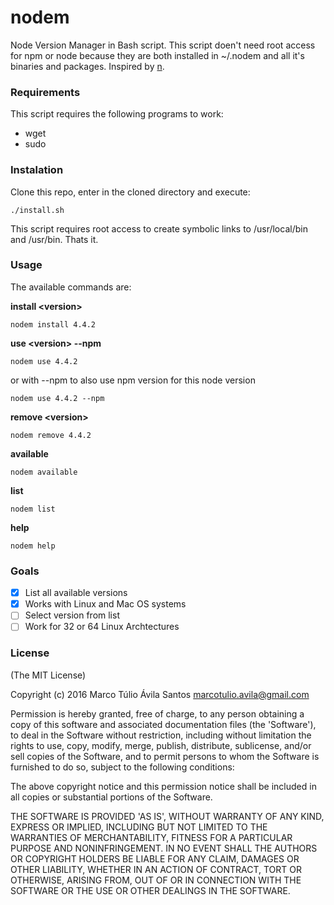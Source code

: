 # nodem
Node Version Manager in Bash script. This script doen't need root access for npm or node because they are both installed in ~/.nodem and all it's binaries and packages. Inspired by [n](https://github.com/tj/n/).

### Requirements
This script requires the following programs to work:
 - wget
 - sudo

### Instalation
Clone this repo, enter in the cloned directory and execute:

```shell
./install.sh
```
This script requires root access to create symbolic links to /usr/local/bin and /usr/bin. Thats it.

### Usage
The available commands are:

**install \<version\>**

```shell
nodem install 4.4.2
```

**use \<version\> --npm**

```shell
nodem use 4.4.2
```

or with --npm to also use npm version for this node version

```shell
nodem use 4.4.2 --npm
```

**remove \<version\>**

```shell
nodem remove 4.4.2
```

**available**

```shell
nodem available
```

**list**

```shell
nodem list
```

**help**

```shell
nodem help
```


### Goals
- [x] List all available versions
- [x] Works with Linux and Mac OS systems
- [ ] Select version from list
- [ ] Work for 32 or 64 Linux Archtectures

### License
(The MIT License)

Copyright (c) 2016 Marco Túlio Ávila Santos <marcotulio.avila@gmail.com>

Permission is hereby granted, free of charge, to any person obtaining a copy of this software and associated documentation files (the 'Software'), to deal in the Software without restriction, including without limitation the rights to use, copy, modify, merge, publish, distribute, sublicense, and/or sell copies of the Software, and to permit persons to whom the Software is furnished to do so, subject to the following conditions:

The above copyright notice and this permission notice shall be included in all copies or substantial portions of the Software.

THE SOFTWARE IS PROVIDED 'AS IS', WITHOUT WARRANTY OF ANY KIND, EXPRESS OR IMPLIED, INCLUDING BUT NOT LIMITED TO THE WARRANTIES OF MERCHANTABILITY, FITNESS FOR A PARTICULAR PURPOSE AND NONINFRINGEMENT. IN NO EVENT SHALL THE AUTHORS OR COPYRIGHT HOLDERS BE LIABLE FOR ANY CLAIM, DAMAGES OR OTHER LIABILITY, WHETHER IN AN ACTION OF CONTRACT, TORT OR OTHERWISE, ARISING FROM, OUT OF OR IN CONNECTION WITH THE SOFTWARE OR THE USE OR OTHER DEALINGS IN THE SOFTWARE.

